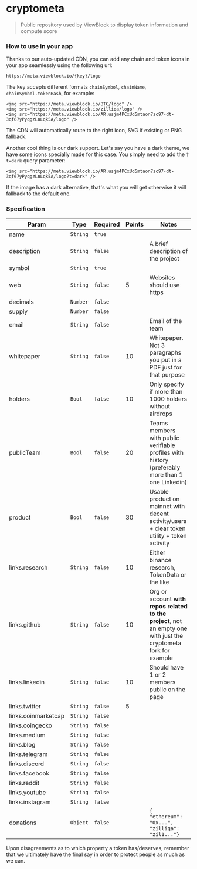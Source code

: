 # cryptometa

> Public repository used by ViewBlock to display token information and compute score

### How to use in your app

Thanks to our auto-updated CDN, you can add any chain and token icons in your app seamlessly
using the following url:

    https://meta.viewblock.io/{key}/logo

The key accepts different formats `chainSymbol`, `chainName`, `chainSymbol.tokenHash`, for example:

    <img src="https://meta.viewblock.io/BTC/logo" />
    <img src="https://meta.viewblock.io/zilliqa/logo" />
    <img src="https://meta.viewblock.io/AR.usjm4PCxUd5mtaon7zc97-dt-3qf67yPyqgzLnLqk5A/logo" />

The CDN will automatically route to the right icon, SVG if existing or PNG fallback.

Another cool thing is our dark support. Let's say you have a dark theme,
we have some icons specially made for this case. You simply need to add the `?t=dark` query parameter:

    <img src="https://meta.viewblock.io/AR.usjm4PCxUd5mtaon7zc97-dt-3qf67yPyqgzLnLqk5A/logo?t=dark" />

If the image has a dark alternative, that's what you will get otherwise it will fallback to the default one.

### Specification

| Param               | Type     | Required   | Points  | Notes                                                     |
| ------------------- | -------- | ---------- | ------- | --------------------------------------------------------- |
| name                | `String` | `true`     |         |                                                           |
| description         | `String` | `false`    |         | A brief description of the project                        |
| symbol              | `String` | `true`     |         |                                                           |
| web                 | `String` | `false`    | 5       | Websites should use https                                 |
| decimals            | `Number` | `false`    |         |                                                           |
| supply              | `Number` | `false`    |         |                                                           |
| email               | `String` | `false`    |         | Email of the team                                         |
| whitepaper          | `String` | `false`    | 10      | Whitepaper. Not 3 paragraphs you put in a PDF just for that purpose |
| holders             | `Bool`   | `false`    | 10      | Only specify if more than 1000 holders without airdrops   |
| publicTeam          | `Bool`   | `false`    | 20      | Teams members with public verifiable profiles with history (preferably more than 1 one Linkedin) |
| product             | `Bool`   | `false`    | 30      | Usable product on mainnet with decent activity/users + clear token utility + token activity |
| links.research      | `String` | `false`    | 10      | Either binance research, TokenData or the like            |
| links.github        | `String` | `false`    | 10      | Org or account **with repos related to the project**, not an empty one with just the cryptometa fork for example |
| links.linkedin      | `String` | `false`    | 10      | Should have 1 or 2 members public on the page             |
| links.twitter       | `String` | `false`    | 5       |                                                           |
| links.coinmarketcap | `String` | `false`    |         |                                                           |
| links.coingecko     | `String` | `false`    |         |                                                           |
| links.medium        | `String` | `false`    |         |                                                           |
| links.blog          | `String` | `false`    |         |                                                           |
| links.telegram      | `String` | `false`    |         |                                                           |
| links.discord       | `String` | `false`    |         |                                                           |
| links.facebook      | `String` | `false`    |         |                                                           |
| links.reddit        | `String` | `false`    |         |                                                           |
| links.youtube       | `String` | `false`    |         |                                                           |
| links.instagram     | `String` | `false`    |         |                                                           |
| donations           | `Object` | `false`    |         | `{ "ethereum": "0x...", "zilliqa": "zil1..."}`            |

Upon disagreements as to which property a token has/deserves, remember that we
ultimately have the final say in order to protect people as much as we can.
